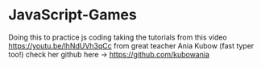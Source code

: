 # JavaScript-Games 
Doing this to practice js coding 
taking the tutorials from this video https://youtu.be/lhNdUVh3qCc
from great teacher Ania Kubow (fast typer too!) check her github here -> https://github.com/kubowania
